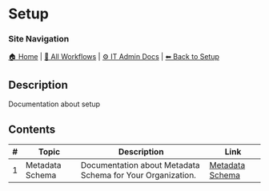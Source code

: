 <!-- description: Documentation about setup -->

# Setup

### Site Navigation
[🏠 Home](../../../../../README.md) | [📂 All Workflows](../../../../../users/users.md) | [⚙ IT Admin Docs](../../../../../it-admins/README.md) | [⬅ Back to Setup](../README.md)

## Description
Documentation about setup

## Contents

| **#** | **Topic** | **Description** | **Link** |
|---|---|---|---|
| 1 | Metadata Schema | Documentation about Metadata Schema for Your Organization. | [Metadata Schema](metadata-schema.md) |